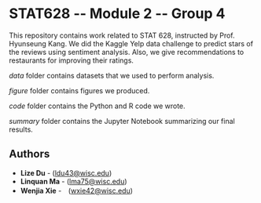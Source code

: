 # STAT628 -- Module 2 -- Group 4
This repository contains work related to STAT 628, instructed by Prof. Hyunseung Kang. We did the Kaggle Yelp data challenge to predict stars of the reviews using sentiment analysis. Also, we give recommendations to restaurants for improving their ratings. 

*data* folder contains datasets that we used to perform analysis.

*figure* folder contains figures we produced.

*code* folder contains the Python and R code we wrote.

*summary* folder contains the Jupyter Notebook summarizing our final results.

## Authors
* **Lize Du** - (ldu43@wisc.edu)
* **Linquan Ma** - (lma75@wisc.edu)
* **Wenjia Xie** -　(wxie42@wisc.edu)
